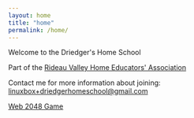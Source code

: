 ```yaml
---
layout: home 
title: "home"
permalink: /home/
---
```


Welcome to the Driedger's Home School

Part of the [Rideau Valley Home Educators' Association](https://www.rvhea.org/)

Contact me for more information about joining: [linuxbox+driedgerhomeschool@gmail.com](mailto:linuxbox+driedgerhomeschool@gmail.com)

[Web 2048 Game](/flutter48)

